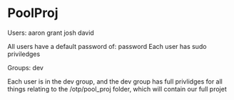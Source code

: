 # PoolProj

Users:
aaron
grant
josh
david

All users have a default password of: password
Each user has sudo priviledges

Groups:
dev

Each user is in the dev group, and the dev group has full privlidges for all things
relating to the /otp/pool_proj folder, which will contain our full projet

